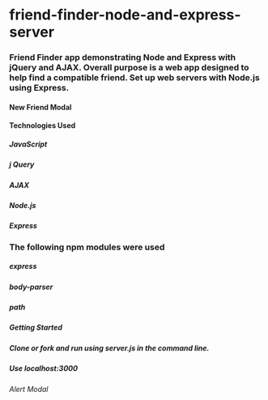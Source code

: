 # friend-finder-node-and-express-server
### Friend Finder app demonstrating Node and Express with jQuery and AJAX. Overall purpose is a web app designed to help find a compatible friend. Set up web servers with Node.js using Express.


#### New Friend Modal

#### Technologies Used
##### JavaScript
##### j Query
##### AJAX
##### Node.js
##### Express
### The following npm modules were used
##### express
##### body-parser
##### path
##### Getting Started
##### Clone or fork and run using server.js in the command line.
##### Use localhost:3000


###### Alert Modal
